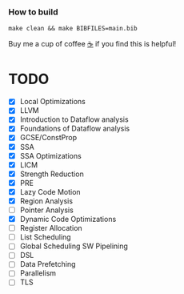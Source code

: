 
### How to build

```
make clean && make BIBFILES=main.bib
```


Buy me a cup of coffee [☕️](https://user-images.githubusercontent.com/45984215/202376581-4837a283-4812-4063-82bc-cc9c3101d3a5.jpg) if you find this is helpful! 




# TODO

- [X] Local Optimizations
- [X] LLVM
- [X] Introduction to Dataflow analysis
- [X] Foundations of Dataflow analysis
- [X] GCSE/ConstProp
- [X] SSA
- [X] SSA Optimizations 
- [X] LICM
- [X] Strength Reduction
- [X] PRE
- [X] Lazy Code Motion
- [X] Region Analysis
- [ ] Pointer Analysis
- [X] Dynamic Code Optimizations
- [ ] Register Allocation
- [ ] List Scheduling
- [ ] Global Scheduling SW Pipelining
- [ ] DSL
- [ ] Data Prefetching
- [ ] Parallelism
- [ ] TLS
